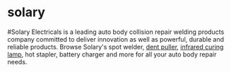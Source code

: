 # solary

#Solary Electricals is a leading auto body collision repair welding products company committed to deliver innovation as well as powerful, durable and reliable products. Browse Solary's spot welder, <a href="https://solary.us/collections/dent-puller">dent puller</a>, <a href="https://solary.us/collections/infrared-paint-curing-lamp">infrared curing lamp</a>, hot stapler, battery charger and more for all your auto body repair needs.
